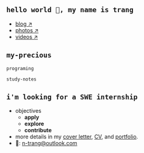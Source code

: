 ## `hello world 👋, my name is trang`
- [blog ↗]()
- [photos ↗]()
- [videos ↗]()

## `my-precious`

`programing`

`study-notes`

## `i'm looking for a SWE internship`
- objectives
    - **apply** 
    - **explore** 
    - **contribute**
- more details in my [cover letter](), [CV](), and [portfolio]().
- 📧: <n-trang@outlook.com>


